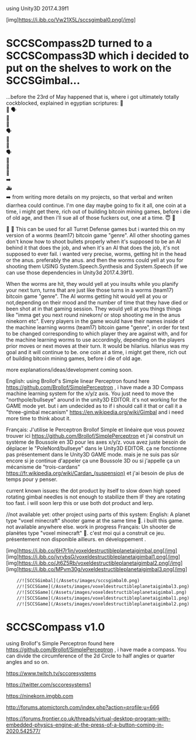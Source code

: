 

using Unity3D 2017.4.39f1

[img]https://i.ibb.co/Vw21X5L/sccsgimbal0.png[/img]

# SCCSCompass2D turned to a SCCSCompass3D which i decided to put on the shelves to work on the SCCSGimbal...
...before the 23rd of May happened that is, where i got ultimately totally cockblocked, explained in egyptian scriptures:
📜  
🤳 
🗣  
💩  
👮‍   
🗣  
🎇  
💩  
🗣  
💩  
👮‍  
📜    
➡️  
🚑  
➡️
from writing more details on my projects, so that verbal and writen diarrhea could continue. I'm one day maybe going to fix it all, one coin at a time, i might get there, rich out of building bitcoin mining games, before i die of old age, and then i'll sue all of those fuckers out, one at a time. 😇  🧐

😤  🧐
This can be used for all Turret Defense games but i wanted this on my version of a worms (team17) bitcoin game "genre". All other shooting games don't know how to shoot bullets properly when it's supposed to be an AI behind it that does the job, and when it's an AI
that does the job, it's not supposed to ever fail. i wanted very precise, worms, getting hit in the head or the anus. preferably the anus. and then the worms could yell at you for shooting them USING System.Speech.Synthesis and System.Speech (if we can use those dependencies in Unity3d 2017.4.39f1). 

When the worms are hit, they would yell at you insults while you planify your next turn, turns that are just like those turns in a worms (team17) bitcoin game "genre". The AI worms getting hit would yell at you or not,depending on their mood and the number of time that they have died or been shot at in that gaming session. They would yell at you things things like "imma get you next round ninekorn/ or stop shooting me in the anus ninekorn etc". Every players in the game would have their names inside of the machine learning worms (team17) bitcoin game "genre", in order for text to be changed corresponding to which player they are against with, and for the machine learning worms to use accordingly, depending on the players prior moves or next moves at their turn. It would be hilarius. hilarius was my goal and it will continue to be. one coin at a time, i might get there, rich out of building bitcoin mining games, before i die of old age. 

more explanations/ideas/development coming soon.

English: using Brollof's Simple linear Perceptron found here https://github.com/Brollof/SimplePerceptron , i have made a 3D Compass  machine learning system for the x/y/z axis. You just need to move the "northpole/bullseye" around in the unity3D EDITOR. it's not working for the GAME mode yet. but i am undecided as to if i should call it that or call it a "three-gimbal mecanism" https://en.wikipedia.org/wiki/Gimbal and i need more time to think about it.

Français: J'utilise le Perceptron Brollof Simple et linéaire que vous pouvez trouver ici https://github.com/Brollof/SimplePerceptron  et j'ai construit un système de Boussole en 3D pour les axes x/y/z. vous avez juste besoin de déplacer le "PoleNord/bullseye" dans le Unity3D EDITOR. ça ne fonctionne pas présentement dans le Unity3D GAME mode. mais je ne suis pas sûr encore si je continue d'appeler ça une Boussole 3D ou si j'appelle ça un mécanisme de "trois-cardans" https://fr.wikipedia.org/wiki/Cardan_(suspension) et j'ai besoin de plus de temps pour y penser.

current known issues: the dot product by itself to slow down high speed rotating gimbal needles is not enough to stabilize them IF they are rotating too fast. i will soon lerp this or use both dot product and lerp. 

//not available yet: other project using parts of this system:
English: A planet type "voxel minecraft" shooter game at the same time 🙂. i built this game. not available anywhere else. work in progress
Français: Un shooter de planètes type "voxel minecraft" 🙂. c'est moi qui a construit ce jeu. présentement non disponible ailleurs. en développement . 

[img]https://i.ibb.co/6H7r1jn/voxeldestructibleplanetaigimbal.png[/img]
[img]https://i.ibb.co/jyrvbsG/voxeldestructibleplanetaigimbal1.png[/img]
[img]https://i.ibb.co/Jt6Z5Rb/voxeldestructibleplanetaigimbal2.png[/img]
[img]https://i.ibb.co/MPvm30g/voxeldestructibleplanetaigimbal3.png[/img]

        //![SCCSGimbal](/Assets/images/sccsgimbal0.png)
        //![SCCSGame](/Assets/images/voxeldestructibleplanetaigimbal3.png)
        //![SCCSGame](/Assets/images/voxeldestructibleplanetaigimbal.png)
        //![SCCSGame](/Assets/images/voxeldestructibleplanetaigimbal1.png)
        //![SCCSGame](/Assets/images/voxeldestructibleplanetaigimbal2.png)

# SCCSCompass v1.0
using Brollof's Simple Perceptron found here https://github.com/Brollof/SimplePerceptron , i have made a compass. You can divide the circumference of the 2d Circle to half angles or quarter angles and so on.


https://www.twitch.tv/sccoresystems

https://twitter.com/sccoresystems1

https://ninekorn.imgbb.com

http://forums.atomictorch.com/index.php?action=profile;u=666

https://forums.frontier.co.uk/threads/virtual-desktop-program-with-embedded-physics-engine-at-the-press-of-a-button-coming-in-2020.542577/




